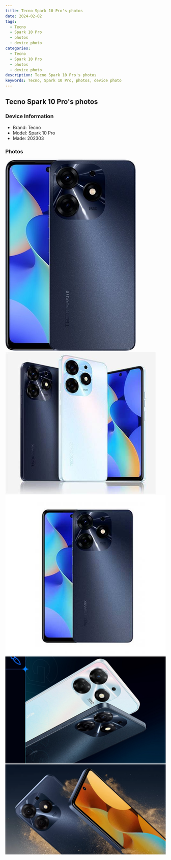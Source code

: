 ```yaml
---
title: Tecno Spark 10 Pro's photos
date: 2024-02-02
tags: 
  - Tecno
  - Spark 10 Pro
  - photos
  - device photo
categories: 
  - Tecno
  - Spark 10 Pro
  - photos
  - device photo
description: Tecno Spark 10 Pro's photos
keywords: Tecno, Spark 10 Pro, photos, device photo
---
```


## Tecno Spark 10 Pro's photos

### Device Information

- Brand: Tecno
- Model: Spark 10 Pro
- Made: 202303

### Photos

![/images/best-assets/devices/tecno/tecno-spark-10-pro/1.jpg](/images/best-assets/devices/tecno/tecno-spark-10-pro/1.jpg)
![/images/best-assets/devices/tecno/tecno-spark-10-pro/2.jpg](/images/best-assets/devices/tecno/tecno-spark-10-pro/2.jpg)
![/images/best-assets/devices/tecno/tecno-spark-10-pro/3.jpg](/images/best-assets/devices/tecno/tecno-spark-10-pro/3.jpg)
![/images/best-assets/devices/tecno/tecno-spark-10-pro/4.jpg](/images/best-assets/devices/tecno/tecno-spark-10-pro/4.jpg)
![/images/best-assets/devices/tecno/tecno-spark-10-pro/5.jpg](/images/best-assets/devices/tecno/tecno-spark-10-pro/5.jpg)
